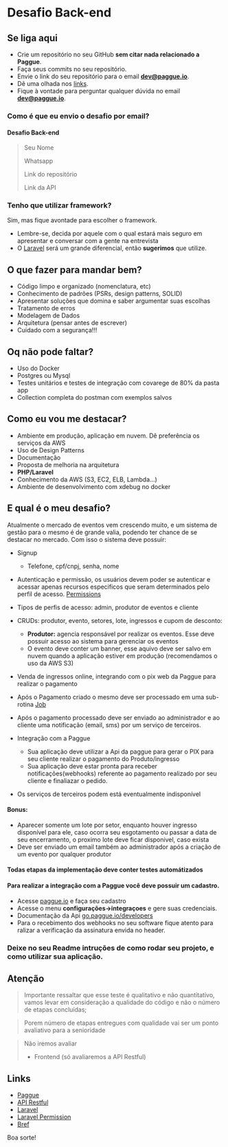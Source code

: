 # Desafio Back-end

## Se liga aqui

- Crie um repositório no seu GitHub **sem citar nada relacionado a Paggue**.
- Faça seus commits no seu repositório.
- Envie o link do seu repositório para o email **dev@paggue.io**.
- Dê uma olhada nos [links](#links).
- Fique à vontade para perguntar qualquer dúvida no email **dev@paggue.io**.

### Como é que eu envio o desafio por email?

#### **Desafio Back-end**

> Seu Nome
>
>Whatsapp
>
>Link do repositório
>
>Link da API

### Tenho que utilizar framework?

Sim, mas fique avontade para escolher o framework.

- Lembre-se, decida por aquele com o qual estará mais seguro em apresentar e conversar com a gente na entrevista
- O [Laravel](https://laravel.com/) será um grande diferencial, então **sugerimos** que utilize.

## O que fazer para mandar bem?

- Código limpo e organizado (nomenclatura, etc)
- Conhecimento de padrões (PSRs, design patterns, SOLID)
- Apresentar soluções que domina e saber argumentar suas escolhas
- Tratamento de erros
- Modelagem de Dados
- Arquitetura (pensar antes de escrever)
- Cuidado com a segurança!!!

## Oq não pode faltar?

- Uso do Docker
- Postgres ou Mysql
- Testes unitários e testes de integração com covarege de 80% da pasta app
- Collection completa do postman com exemplos salvos

## Como eu vou me destacar?

- Ambiente em produção, aplicação em nuvem. Dê preferência os serviços da AWS
- Uso de Design Patterns
- Documentação
- Proposta de melhoria na arquitetura
- **PHP/Laravel**
- Conhecimento da AWS (S3, EC2, ELB, Lambda...)
- Ambiente de desenvolvimento com xdebug no docker

## E qual é o meu desafio?

Atualmente o mercado de eventos vem crescendo muito, e um sistema de gestão para o mesmo é de grande valia, podendo ter chance de se destacar no mercado.
Com isso o sistema deve possuir:

- Signup
  - Telefone, cpf/cnpj, senha, nome
- Autenticação e permissão, os usuários devem poder se autenticar e acessar apenas recursos especificos
  que seram determinados pelo perfil de acesso. [Permissions](#links)

- Tipos de perfis de acesso: admin, produtor de eventos e cliente

- CRUDs: produtor, evento, setores, lote, ingressos e cupom de desconto:
  - **Produtor:** agencia responsável por realizar os eventos. Esse deve possuir acesso ao sistema para gerenciar os eventos
  - O evento deve conter um banner, esse aquivo deve ser salvo em nuvem quando a aplicação estiver em produção (recomendamos o uso da AWS S3) 

- Venda de ingressos online, integrando com o pix web da Paggue para realizar o pagamento

- Após o Pagamento criado o mesmo deve ser processado em uma sub-rotina [Job](https://laravel.com/docs/12.x/queues)

- Após o pagamento processado deve ser enviado ao administrador e ao cliente uma notificação (email, sms) por um serviço
  de terceiros.

- Integração com a Paggue
    - Sua aplicação deve utilizar a Api da paggue para gerar o PIX para seu cliente realizar o pagamento do
      Produto/ingresso
    - Sua aplicação deve estar pronta para receber notificações(webhooks) referente ao pagamento realizado por seu
      cliente e finaliazar o pedido.

- Os serviços de terceiros podem está eventualmente indisponível

#### **Bonus:**

- Aparecer somente um lote por setor, enquanto houver ingresso disponível para ele, caso ocorra seu esgotamento ou passar
  a data de seu encerramento,
  o proximo lote deve ficar disponivel, caso exista
- Deve ser enviado um email também ao administrador após a criação de um evento por qualquer produtor

#### **Todas etapas da implementação deve conter testes automátizados**

#### Para realizar a integração com a Paggue você deve possuir um cadastro.

- Acesse [paggue.io](https://register.paggue.io) e faça seu cadastro
- Acesse o menu **configurações->integraçoes** e gere suas credenciais.
- Documentação da Api [go.paggue.io/developers](https://go.paggue.io/developers)
- Para o recebimento dos webhooks no seu software fique atento para ralizar a verificação da assinatura envida no
  header.

### Deixe no seu Readme intruções de como rodar seu projeto, e como utilizar sua aplicação.

## Atenção

> Importante ressaltar que esse teste é qualitativo e não quantitativo, vamos levar em consideração a qualidade do
> código e não o número de etapas concluídas;

> Porem número de etapas entregues com qualidade vai ser um ponto avaliativo para a senioridade

> Não iremos avaliar
> - Frontend (só avaliaremos a API Restful)

## Links

- [Paggue](https://paggue.io/)
- [API Restful](https://www.devmedia.com.br/rest-tutorial/28912)
- [Laravel](https://laravel.com/)
- [Laravel Permission](https://spatie.be/docs/laravel-permission/v5/introduction)
- [Bref](https://bref.sh/)

Boa sorte!